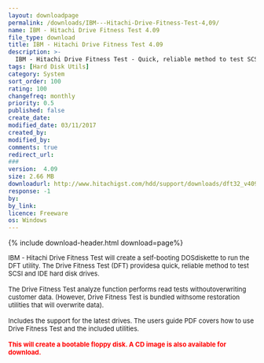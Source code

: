 ```yaml
---
layout: downloadpage
permalink: /downloads/IBM---Hitachi-Drive-Fitness-Test-4,09/
name: IBM - Hitachi Drive Fitness Test 4.09
file_type: download
title: IBM - Hitachi Drive Fitness Test 4.09
description: >-
  IBM - Hitachi Drive Fitness Test - Quick, reliable method to test SCSI and IDE hard disk drives
tags: [Hard Disk Utils]
category: System
sort_order: 100
rating: 100
changefreq: monthly
priority: 0.5
published: false
create_date: 
modified_date: 03/11/2017
created_by: 
modified_by: 
comments: true
redirect_url: 
### 
version:  4.09
size: 2.66 MB
downloadurl: http://www.hitachigst.com/hdd/support/downloads/dft32_v409_b00.iso
response: -1
by: 
by_link: 
licence: Freeware
os: Windows
---
```


{% include download-header.html download=page%}

<p style="fix-download-text !important">
<p><font size="2"><p>IBM - Hitachi Drive Fitness Test will create a self-booting DOSdiskette to run the DFT utility. The Drive Fitness Test (DFT) providesa quick, reliable method to test SCSI and IDE hard disk drives.<br />
<br />
The Drive Fitness Test analyze function performs read tests withoutoverwriting customer data. (However, Drive Fitness Test is bundled withsome restoration utilities that will overwrite data).<br />
<br />
Includes the support for the latest drives. The users guide PDF covers how to use Drive Fitness Test and the included utilities.<br />
<br />
<font color="#ff0000"><strong>This will create a bootable floppy disk. A CD image is also available for download.</strong></font></p></p></p>
